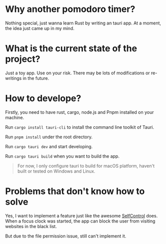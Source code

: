 # Why another pomodoro timer?

Nothing special, just wanna learn Rust by writing an tauri app. At a moment, the idea just came up in my mind.

# What is the current state of the project?
Just a toy app. Use on your risk. There may be lots of modifications or re-writings in the future.

# How to develope?
Firstly, you need to have rust, cargo, node.js and Pnpm installed on your machine.

Run `cargo install tauri-cli` to install the command line toolkit of Tauri.

Run `pnpm install` under the root directory.

Run `cargo tauri dev` and start developing.

Run `cargo tauri build` when you want to build the app.
> For now, I only configure tauri to build for macOS platform, haven't built or tested on Windows and Linux.

# Problems that don't know how to solve
Yes, I want to implement a feature just like the awesome [SelfControl](https://github.com/SelfControlApp/selfcontrol) does. When a focus clock was started, the app can block the user from visiting websites in the black list.

But due to the file permission issue, still can't implement it.

